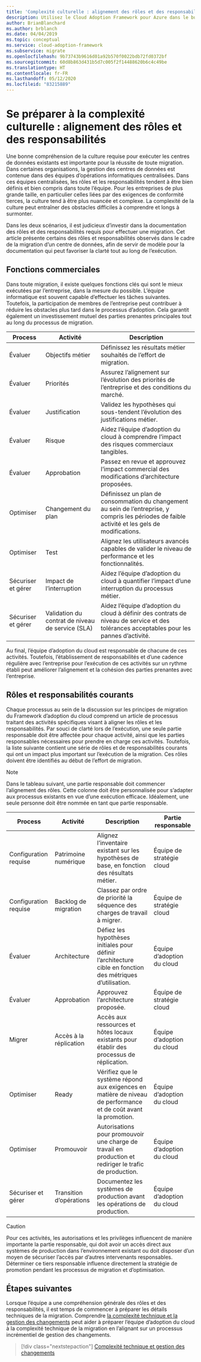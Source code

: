 ```yaml
---
title: 'Complexité culturelle : alignement des rôles et des responsabilités'
description: Utilisez le Cloud Adoption Framework pour Azure dans le but d’anticiper la complexité culturelle en alignant les rôles et les responsabilités et de favoriser la clarté durant le processus de migration.
author: BrianBlanchard
ms.author: brblanch
ms.date: 04/04/2019
ms.topic: conceptual
ms.service: cloud-adoption-framework
ms.subservice: migrate
ms.openlocfilehash: 9b73743b9616d01a92b570f0022bdb72fd0372bf
ms.sourcegitcommit: 60d8b863d431b5d7c005f2f14488620b6c4c49be
ms.translationtype: HT
ms.contentlocale: fr-FR
ms.lasthandoff: 05/12/2020
ms.locfileid: "83215889"
---
```

# <a name="prepare-for-cultural-complexity-aligning-roles-and-responsibilities"></a>Se préparer à la complexité culturelle : alignement des rôles et des responsabilités

Une bonne compréhension de la culture requise pour exécuter les centres de données existants est importante pour la réussite de toute migration. Dans certaines organisations, la gestion des centres de données est contenue dans des équipes d’opérations informatiques centralisées. Dans ces équipes centralisées, les rôles et les responsabilités tendent à être bien définis et bien compris dans toute l’équipe. Pour les entreprises de plus grande taille, en particulier celles liées par des exigences de conformité tierces, la culture tend à être plus nuancée et complexe. La complexité de la culture peut entraîner des obstacles difficiles à comprendre et longs à surmonter.

Dans les deux scénarios, il est judicieux d’investir dans la documentation des rôles et des responsabilités requis pour effectuer une migration. Cet article présente certains des rôles et responsabilités observés dans le cadre de la migration d’un centre de données, afin de servir de modèle pour la documentation qui peut favoriser la clarté tout au long de l’exécution.

## <a name="business-functions"></a>Fonctions commerciales

Dans toute migration, il existe quelques fonctions clés qui sont le mieux exécutées par l’entreprise, dans la mesure du possible. L’équipe informatique est souvent capable d’effectuer les tâches suivantes. Toutefois, la participation de membres de l’entreprise peut contribuer à réduire les obstacles plus tard dans le processus d’adoption. Cela garantit également un investissement mutuel des parties prenantes principales tout au long du processus de migration.

| Process | Activité | Description |
|---------|---------|---------|
| Évaluer | Objectifs métier | Définissez les résultats métier souhaités de l’effort de migration. |
| Évaluer | Priorités | Assurez l’alignement sur l’évolution des priorités de l’entreprise et des conditions du marché. |
| Évaluer | Justification | Validez les hypothèses qui sous-tendent l’évolution des justifications métier. |
| Évaluer | Risque | Aidez l’équipe d’adoption du cloud à comprendre l’impact des risques commerciaux tangibles. |
| Évaluer | Approbation | Passez en revue et approuvez l’impact commercial des modifications d’architecture proposées. |
| Optimiser | Changement du plan | Définissez un plan de consommation du changement au sein de l’entreprise, y compris les périodes de faible activité et les gels de modifications. |
| Optimiser | Test | Alignez les utilisateurs avancés capables de valider le niveau de performance et les fonctionnalités. |
| Sécuriser et gérer | Impact de l’interruption | Aidez l’équipe d’adoption du cloud à quantifier l’impact d’une interruption du processus métier. |
| Sécuriser et gérer | Validation du contrat de niveau de service (SLA) | Aidez l’équipe d’adoption du cloud à définir des contrats de niveau de service et des tolérances acceptables pour les pannes d’activité. |

Au final, l’équipe d’adoption du cloud est responsable de chacune de ces activités. Toutefois, l’établissement de responsabilités et d’une cadence régulière avec l’entreprise pour l’exécution de ces activités sur un rythme établi peut améliorer l’alignement et la cohésion des parties prenantes avec l’entreprise.

## <a name="common-roles-and-responsibilities"></a>Rôles et responsabilités courants

Chaque processus au sein de la discussion sur les principes de migration du Framework d’adoption du cloud comprend un article de processus traitant des activités spécifiques visant à aligner les rôles et les responsabilités. Par souci de clarté lors de l’exécution, une seule partie responsable doit être affectée pour chaque activité, ainsi que les parties responsables nécessaires pour prendre en charge ces activités. Toutefois, la liste suivante contient une série de rôles et de responsabilités courants qui ont un impact plus important sur l’exécution de la migration. Ces rôles doivent être identifiés au début de l’effort de migration.

> [!NOTE]
> Dans le tableau suivant, une partie responsable doit commencer l’alignement des rôles. Cette colonne doit être personnalisée pour s’adapter aux processus existants en vue d’une exécution efficace. Idéalement, une seule personne doit être nommée en tant que partie responsable.

| Process | Activité | Description | Partie responsable |
|---------|---------|---------|---------|
| Configuration requise | Patrimoine numérique | Alignez l’inventaire existant sur les hypothèses de base, en fonction des résultats métier. | Équipe de stratégie cloud |
| Configuration requise | Backlog de migration | Classez par ordre de priorité la séquence des charges de travail à migrer. | Équipe de stratégie cloud |
| Évaluer | Architecture | Défiez les hypothèses initiales pour définir l’architecture cible en fonction des métriques d’utilisation. | Équipe d’adoption du cloud |
| Évaluer | Approbation | Approuvez l’architecture proposée. | Équipe de stratégie cloud |
| Migrer | Accès à la réplication | Accès aux ressources et hôtes locaux existants pour établir des processus de réplication. | Équipe d’adoption du cloud |
| Optimiser | Ready | Vérifiez que le système répond aux exigences en matière de niveau de performance et de coût avant la promotion. | Équipe d’adoption du cloud |
| Optimiser | Promouvoir | Autorisations pour promouvoir une charge de travail en production et rediriger le trafic de production. | Équipe d’adoption du cloud |
| Sécuriser et gérer | Transition d’opérations | Documentez les systèmes de production avant les opérations de production. | Équipe d’adoption du cloud |

> [!CAUTION]
> Pour ces activités, les autorisations et les privilèges influencent de manière importante la partie responsable, qui doit avoir un accès direct aux systèmes de production dans l’environnement existant ou doit disposer d’un moyen de sécuriser l’accès par d’autres intervenants responsables. Déterminer ce tiers responsable influence directement la stratégie de promotion pendant les processus de migration et d’optimisation.

## <a name="next-steps"></a>Étapes suivantes

Lorsque l’équipe a une compréhension générale des rôles et des responsabilités, il est temps de commencer à préparer les détails techniques de la migration. Comprendre [la complexité technique et la gestion des changements](./technical-complexity.md) peut aider à préparer l’équipe d’adoption du cloud à la complexité technique de la migration en l’alignant sur un processus incrémentiel de gestion des changements.

> [!div class="nextstepaction"]
> [Complexité technique et gestion des changements](./technical-complexity.md)
